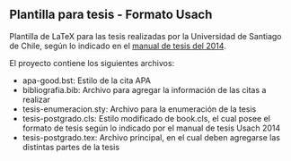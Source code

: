 Plantilla para tesis - Formato Usach
---
Plantilla de LaTeX para las tesis realizadas por la Universidad de Santiago de Chile, según lo indicado en el [manual de tesis del 2014](http://biblioteca.usach.cl/sites/biblioteca/files/documentos/manual_tesis_version_final_2014.pdf).

El proyecto contiene los siguientes archivos:

* apa-good.bst: Estilo de la cita APA
* bibliografia.bib: Archivo para agregar la información de las citas a realizar
* tesis-enumeracion.sty: Archivo para la enumeración de la tesis
* tesis-postgrado.cls: Estilo modificado de book.cls, el cual posee el formato de tesis según lo indicado por el manual de tesis Usach 2014
* tesis-postgrado.tex: Archivo principal, en el cual deben agregarse las distintas partes de la tesis
